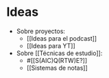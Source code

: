 # Ideas

- Sobre proyectos:
	- [[Ideas para el podcast]]
	- [[Ideas para YT]]
- Sobre [[Técnicas de estudio]]:
	- #[[S(AIC)Q(RTW)E?]]
	- [[Sistemas de notas]]
